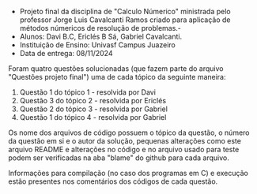 - Projeto final da disciplina de "Calculo Númerico" ministrada pelo professor Jorge Luis Cavalcanti Ramos criado para aplicação de métodos númericos de resolução de problemas.- 
- Alunos: Davi B.C, Ericlés B Sá, Gabriel Cavalcanti.
- Instituição de Ensino: Univasf Campus Juazeiro
- Data de entrega: 08/11/2024

Foram quatro questões solucionadas (que fazem parte do arquivo "Questões projeto final") uma de cada tópico da seguinte maneira:
1. Questão 1 do tópico 1 - resolvida por Davi
2. Questão 3 do tópico 2 - resolvida por Ericlés
3. Questão 2 do tópico 3 - resolvida por Gabriel
4. Questão 1 do tópico 4 - resolvida por Gabriel

Os nome dos arquivos de código possuem o tópico da questão, o número da questão em si e o autor da solução, pequenas alterações como este arquivo README e alterações no código e no arquivo usado para teste podem ser verificadas na aba "blame" do github para cada arquivo.

Informações para compilação (no caso dos programas em C) e execução estão presentes nos comentários dos códigos de cada questão.
